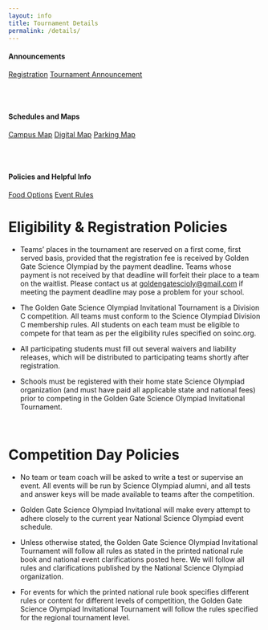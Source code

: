 ```yaml
---
layout: info
title: Tournament Details
permalink: /details/
---
```


<div>

<h4> Announcements </h4>
<!-- <a class="btn btn-md btn-mid" href="/final-scores">Final Scores</a>
<a class="btn btn-md btn-mid" href="/quick-info">Quick Info</a>
<a class="btn btn-md btn-mid" href="/final-reminders">Final Reminders</a>
<a class="btn btn-md btn-mid" href="/tournament-plans">Tournament Plans</a>
<a class="btn btn-md btn-mid" href="/tournament-information">Tournament Info</a>
<a class="btn btn-md btn-mid" href="/selfschedule-instructions">Self-scheduling</a>
<a class="btn btn-md btn-mid" href="/january-updates">January Updates</a>
<a class="btn btn-md btn-mid" href="/event-update">Event Updates</a>
<a class="btn btn-md btn-mid" href="/event-modifications">Event Modifications</a>
<a class="btn btn-md btn-mid" href="/volunteer-bump">Volunteer Bump</a>
<a class="btn btn-md btn-mid" href="/payment-reminder">Payment</a>
<a class="btn btn-md btn-mid" href="/volunteer">Volunteering</a> -->
<a class="btn btn-md btn-mid" href="/estc-applications">Registration</a>
<a class="btn btn-md btn-mid" href="/announcement">Tournament Announcement</a>


<br><br>

<h4> Schedules and Maps </h4>
<!-- <a class="btn btn-md btn-mid" target="_blank" href="https://docs.google.com/spreadsheets/d/1B_QA_xZmPuL3p5ZXWZEOfe5NuY2Im7bPj9elCecx1X4/edit?usp=sharing">Event Schedule</a> -->
<!-- <a class="btn btn-md btn-mid" target="_blank" href="https://drive.google.com/file/d/1qJJzyo8BQPmCtOJEbySli-TzUGC9-2pC/view?usp=sharing">Event Locations</a> -->
<!-- <a class="btn btn-md btn-mid" target="_blank" href="https://docs.google.com/document/d/1Kp5OvwcZcO8H6DDXTakFtGhLU9Vbai9gtIHdqd4Ff-w/edit?usp=sharing">Day of Schedule</a> -->
<a class="btn btn-md btn-mid" target="_blank" href="https://drive.google.com/file/d/1YYW2o2U0628UTScIqj_zKCLQS5ihZ3d5/view?usp=share_link">Campus Map</a>
<a class="btn btn-md btn-mid" target="_blank" href="https://www.google.com/maps/d/u/1/edit?mid=1x9ZScwyMU4d-PS1F-6hxtByDs42Ofqo&ll=37.87056059350552%2C-122.26232606881649&z=15">Digital Map</a>
<a class="btn btn-md btn-mid" target="_blank" href="https://drive.google.com/file/d/1glofWxJTbxc1B3g5Lc8yoVqH5rBlXelc/view?usp=share_link">Parking Map</a>

<br><br>

<h4> Policies and Helpful Info </h4>
<!-- <a class="btn btn-md btn-mid" target="_blank" href="https://drive.google.com/drive/folders/1FXUdXWjFEi0GLE-3T4lla1hXIr2670yW?usp=sharing">Coaches Packet</a>
<a class="btn btn-md btn-mid" target="_blank" href="https://docs.google.com/spreadsheets/d/1B_QA_xZmPuL3p5ZXWZEOfe5NuY2Im7bPj9elCecx1X4/edit?usp=sharing">Homerooms and Team Numbers</a> -->
<a class="btn btn-md btn-mid" target="_blank" href="https://docs.google.com/document/d/1Og5nL5fKYhruK7-fapqulQJyaGy1yQvLocAuFsjOcgc/edit?usp=sharing">Food Options</a>
<a class="btn btn-md btn-mid" target="_blank" href="https://drive.google.com/file/d/1nIXkfy7aUxtm4_ljmC_-fdWFARAhQrYJ/view?usp=sharing">Event Rules</a>


</div> 

# Eligibility & Registration Policies

* Teams’ places in the tournament are reserved on a first come, first served basis, provided that the registration fee is received by Golden Gate Science Olympiad by the payment deadline. Teams whose payment is not received by that deadline will forfeit their place to a team on the waitlist. Please contact us at goldengatescioly@gmail.com if meeting the payment deadline may pose a problem for your school.

* The Golden Gate Science Olympiad Invitational Tournament is a Division C competition.  All teams must conform to the Science Olympiad Division C membership rules. All students on each team must be eligible to compete for that team as per the eligibility rules specified on soinc.org.

* All participating students must fill out several waivers and liability releases, which will be distributed to participating teams shortly after registration. 

* Schools must be registered with their home state Science Olympiad organization (and must have paid all applicable state and national fees) prior to competing in the Golden Gate Science Olympiad Invitational Tournament.

<br>

# Competition Day Policies

* No team or team coach will be asked to write a test or supervise an event. All events will be run by Science Olympiad alumni, and all tests and answer keys will be made available to teams after the competition.

* Golden Gate Science Olympiad Invitational will make every attempt to adhere closely to the current year National Science Olympiad event schedule.

* Unless otherwise stated, the Golden Gate Science Olympiad Invitational Tournament will follow all rules as stated in the printed national rule book and national event clarifications posted here. We will follow all rules and clarifications published by the National Science Olympiad organization.

* For events for which the printed national rule book specifies different rules or content for different levels of competition, the Golden Gate Science Olympiad Invitational Tournament will follow the rules specified for the regional tournament level.

